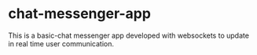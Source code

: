 # chat-messenger-app
This is a basic-chat messenger app developed with websockets to update in real time user communication.
